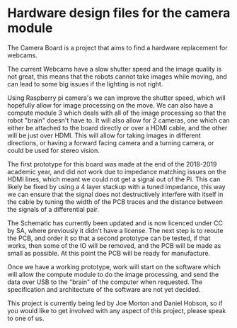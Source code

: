 # Hardware design files for the camera module

The Camera Board is a project that aims to find a hardware replacement for webcams.

The current Webcams have a slow shutter speed and the image quality is not great, this means that the robots cannot take images while moving, and can lead to some big issues if the lighting is not right.

Using Raspberry pi camera's we can improve the shutter speed, which will hopefully allow for image processing on the move. We can also have a compute module 3 which deals with all of the image processing so that the robot "brain" doesn't have to. It will also allow for 2 cameras, one which can either be attached to the board directly or over a HDMI cable, and the other will be just over HDMI. This will allow for taking images in different directions, or having a forward facing camera and a turning camera, or could be used for stereo vision.

The first prototype for this board was made at the end of the 2018-2019 academic year, and did not work due to impedance matching issues on the HDMI lines, which meant we could not get a signal out of the Pi. This can likely be fixed by using a 4 layer stackup with a tuned impedance, this way we can ensure that the signal does not destructively interfere with itself in the cable by tuning the width of the PCB traces and the distance between the signals of a differential pair.

The Schematic has currently been updated and is now licenced under CC by SA, where previously it didn't have a license. The next step is to reoute the PCB, and order it so that a second prototype can be tested, if that works, then some of the IO will be removed, and the PCB will be made as small as possible. At this point the PCB will be ready for manufacture.

Once we have a working prototype, work will start on the software which will allow the compute module to do the image processing, and send the data over USB to the "brain" of the computer when requested. The specification and architecture of the software are not yet decided.

This project is currently being led by Joe Morton and Daniel Hobson, so if you would like to get involved with any aspect of this project, please speak to one of us.
